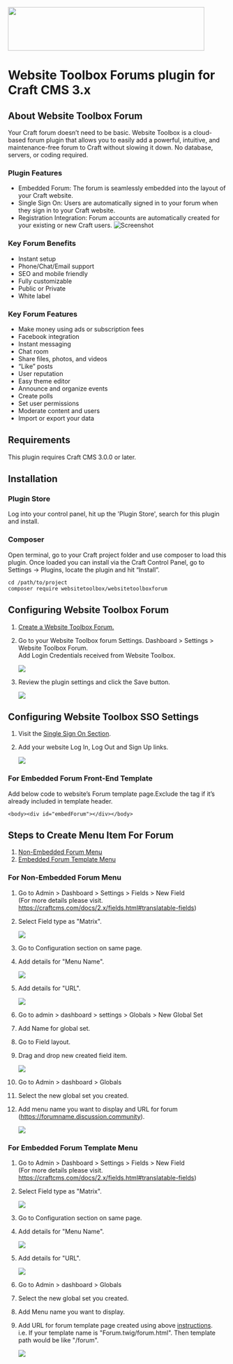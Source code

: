 <p><a href="https://www.websitetoolbox.com/"><img src ="https://github.com/webtoolbox/craftcms-plugin/blob/master/src/wt_logo_blue.svg" width="450" height="100"></a></p> 

# Website Toolbox Forums plugin for Craft CMS 3.x

## About Website Toolbox Forum  
  Your Craft forum doesn’t need to be basic. Website Toolbox is a cloud-based forum plugin that allows you to easily add a powerful, intuitive, 
  and maintenance-free forum to Craft without slowing it down. No database, servers, or coding required.

### Plugin Features
* Embedded Forum: The forum is seamlessly embedded into the layout of your Craft website.
* Single Sign On: Users are automatically signed in to your forum when they sign in to your Craft website.
* Registration Integration: Forum accounts are automatically created for your existing or new Craft users.
![Screenshot](./docs/img/plugin-logo.png)

### Key Forum Benefits
* Instant setup
* Phone/Chat/Email support
* SEO and mobile friendly
* Fully customizable
* Public or Private
* White label

### Key Forum Features
* Make money using ads or subscription fees
* Facebook integration
* Instant messaging
* Chat room
* Share files, photos, and videos
* “Like” posts
* User reputation
* Easy theme editor
* Announce and organize events
* Create polls
* Set user permissions
* Moderate content and users
* Import or export your data

## Requirements
This plugin requires Craft CMS 3.0.0 or later.   

## Installation

### Plugin Store  
 Log into your control panel, hit up the 'Plugin Store', search for this plugin and install.

### Composer
Open terminal, go to your Craft project folder and use composer to load this plugin. Once loaded you can install via the Craft Control Panel, go to 
Settings → Plugins, locate the plugin and hit “Install”.

	cd /path/to/project
	composer require websitetoolbox/websitetoolboxforum   

## Configuring Website Toolbox Forum   
1.	<a href="https://www.websitetoolbox.com/">Create a Website Toolbox Forum.</a>    
2.	Go to your Website Toolbox forum Settings. Dashboard > Settings > Website Toolbox Forum.     
	Add Login Credentials received from Website Toolbox.      

	<img src="https://github.com/webtoolbox/craftcms-plugin/blob/master/docs/img/settings.jpg" />  

3.	Review the plugin settings and click the Save button.       

	<img src="https://github.com/webtoolbox/craftcms-plugin/blob/master/docs/img/update-settings.jpg" />				

## Configuring Website Toolbox SSO Settings   
1.	Visit the <a href='https://www.websitetoolbox.com/tool/members/mb/settings?tab=Single%20Sign%20On'>Single Sign On Section</a>.       	
2.	Add your website Log In, Log Out and Sign Up links.   

	<img src="https://github.com/webtoolbox/craftcms-plugin/blob/master/docs/img/SSO-section.png" />

### For Embedded Forum Front-End Template   
<div id ="embedded_template">
	
Add below code to website’s Forum template page.Exclude the <body> tag if it’s already included in template header.
	
	<body><div id="embedForum"></div></body>
	
</div>

## Steps to Create Menu Item For Forum    
1)	[Non-Embedded Forum Menu](#non-embdded) 
2)	[Embedded Forum Template Menu](#embdded)   


<div id="non-embdded">  

### For Non-Embedded Forum Menu   
</div>

1)	Go to Admin > Dashboard > Settings > Fields > New Field  
(For more details please visit. https://craftcms.com/docs/2.x/fields.html#translatable-fields)  
2)	Select Field type as "Matrix".      

	<img src="https://github.com/webtoolbox/craftcms-plugin/blob/master/docs/img/unembedded_menu_step1.png" />      

3) 	Go to Configuration section on same page.             
4)	Add details for "Menu Name".          

	<img src="https://github.com/webtoolbox/craftcms-plugin/blob/master/docs/img/unembedded_menu_step2-a.png" />  
	
5)	Add details for "URL".       

	<img src="https://github.com/webtoolbox/craftcms-plugin/blob/master/docs/img/unembedded_menu_step2-b.png" />     

6)	Go to admin > dashboard > settings > Globals > New Global Set      
7)	Add Name for global set.            
8)	Go to Field layout.      
9)	Drag and drop new created field item.         

	<img src="https://github.com/webtoolbox/craftcms-plugin/blob/master/docs/img/unembedded_menu_step3.PNG" />    

10)	Go to Admin > dashboard > Globals    
11)	Select the new global set you created.         
12)	Add menu name you want to display and URL for forum (https://forumname.discussion.community).      		

	<img src="https://github.com/webtoolbox/craftcms-plugin/blob/master/docs/img/unembedded_menu_step4.png" />  

<div id="embdded"> 

### For Embedded Forum Template Menu     	  
</div>

1)	Go to Admin > Dashboard > Settings > Fields > New Field  
(For more details please visit. https://craftcms.com/docs/2.x/fields.html#translatable-fields)  
2)	Select Field type as "Matrix".    

	<img src="https://github.com/webtoolbox/craftcms-plugin/blob/master/docs/img/unembedded_menu_step1.png" />      

3)	Go to Configuration section on same page.         
4)	Add details for "Menu Name".    

	<img src="https://github.com/webtoolbox/craftcms-plugin/blob/master/docs/img/unembedded_menu_step2-a.png" />     
	
5)	Add details for "URL".       

	<img src="https://github.com/webtoolbox/craftcms-plugin/blob/master/docs/img/unembedded_menu_step2-b.png" />    
	
6)	Go to Admin > dashboard > Globals   
7)	Select the new global set you created.           
8)	Add Menu name you want to display.      
9)	Add URL for forum template page created using above [instructions](#embedded_template).         
	i.e. If your template name is "Forum.twig/forum.html". Then template path would be like "/forum".       
	
	<img src="https://github.com/webtoolbox/craftcms-plugin/blob/master/docs/img/embeddedforum-step1.png" />         
